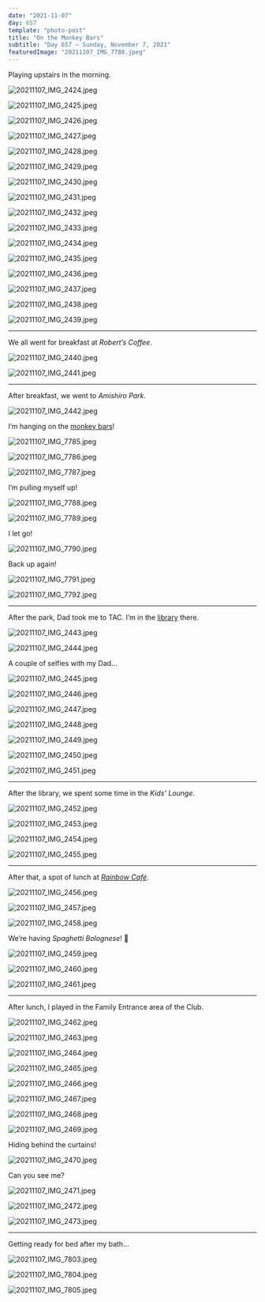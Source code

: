 ```yaml
---
date: "2021-11-07"
day: 657
template: "photo-post"
title: "On the Monkey Bars"
subtitle: "Day 657 – Sunday, November 7, 2021"
featuredImage: "20211107_IMG_7788.jpeg"
---
```


Playing upstairs in the morning.

![20211107_IMG_2424.jpeg](20211107_IMG_2424.jpeg)

![20211107_IMG_2425.jpeg](20211107_IMG_2425.jpeg)

![20211107_IMG_2426.jpeg](20211107_IMG_2426.jpeg)

![20211107_IMG_2427.jpeg](20211107_IMG_2427.jpeg)

![20211107_IMG_2428.jpeg](20211107_IMG_2428.jpeg)

![20211107_IMG_2429.jpeg](20211107_IMG_2429.jpeg)

![20211107_IMG_2430.jpeg](20211107_IMG_2430.jpeg)

![20211107_IMG_2431.jpeg](20211107_IMG_2431.jpeg)

![20211107_IMG_2432.jpeg](20211107_IMG_2432.jpeg)

![20211107_IMG_2433.jpeg](20211107_IMG_2433.jpeg)

![20211107_IMG_2434.jpeg](20211107_IMG_2434.jpeg)

![20211107_IMG_2435.jpeg](20211107_IMG_2435.jpeg)

![20211107_IMG_2436.jpeg](20211107_IMG_2436.jpeg)

![20211107_IMG_2437.jpeg](20211107_IMG_2437.jpeg)

![20211107_IMG_2438.jpeg](20211107_IMG_2438.jpeg)

![20211107_IMG_2439.jpeg](20211107_IMG_2439.jpeg)

<hr />

We all went for breakfast at _Robert’s Coffee_.

![20211107_IMG_2440.jpeg](20211107_IMG_2440.jpeg)

![20211107_IMG_2441.jpeg](20211107_IMG_2441.jpeg)

<hr />

After breakfast, we went to _Amishiro Park_.

![20211107_IMG_2442.jpeg](20211107_IMG_2442.jpeg)

I’m hanging on the <a href="https://www.collinsdictionary.com/dictionary/english/monkey-bars">monkey bars</a>!

![20211107_IMG_7785.jpeg](20211107_IMG_7785.jpeg)

![20211107_IMG_7786.jpeg](20211107_IMG_7786.jpeg)

![20211107_IMG_7787.jpeg](20211107_IMG_7787.jpeg)

I’m pulling myself up!

![20211107_IMG_7788.jpeg](20211107_IMG_7788.jpeg)

![20211107_IMG_7789.jpeg](20211107_IMG_7789.jpeg)

I let go!

![20211107_IMG_7790.jpeg](20211107_IMG_7790.jpeg)

Back up again!

![20211107_IMG_7791.jpeg](20211107_IMG_7791.jpeg)

![20211107_IMG_7792.jpeg](20211107_IMG_7792.jpeg)

<hr />

After the park, Dad took me to TAC. I’m in the <a href="https://www.tokyoamericanclub.org/index.php/en/library">library</a> there.

![20211107_IMG_2443.jpeg](20211107_IMG_2443.jpeg)

![20211107_IMG_2444.jpeg](20211107_IMG_2444.jpeg)

A couple of selfies with my Dad…

![20211107_IMG_2445.jpeg](20211107_IMG_2445.jpeg)

![20211107_IMG_2446.jpeg](20211107_IMG_2446.jpeg)

![20211107_IMG_2447.jpeg](20211107_IMG_2447.jpeg)

![20211107_IMG_2448.jpeg](20211107_IMG_2448.jpeg)

![20211107_IMG_2449.jpeg](20211107_IMG_2449.jpeg)

![20211107_IMG_2450.jpeg](20211107_IMG_2450.jpeg)

![20211107_IMG_2451.jpeg](20211107_IMG_2451.jpeg)

<hr />

After the library, we spent some time in the _Kids’ Lounge_.

![20211107_IMG_2452.jpeg](20211107_IMG_2452.jpeg)

![20211107_IMG_2453.jpeg](20211107_IMG_2453.jpeg)

![20211107_IMG_2454.jpeg](20211107_IMG_2454.jpeg)

![20211107_IMG_2455.jpeg](20211107_IMG_2455.jpeg)

<hr />

After that, a spot of lunch at _<a href="https://www.tokyoamericanclub.org/index.php/en/rainbow-cafe">Rainbow Café</a>_.

![20211107_IMG_2456.jpeg](20211107_IMG_2456.jpeg)

![20211107_IMG_2457.jpeg](20211107_IMG_2457.jpeg)

![20211107_IMG_2458.jpeg](20211107_IMG_2458.jpeg)

We’re having _Spaghetti Bolognese_! 🍝

![20211107_IMG_2459.jpeg](20211107_IMG_2459.jpeg)

![20211107_IMG_2460.jpeg](20211107_IMG_2460.jpeg)

![20211107_IMG_2461.jpeg](20211107_IMG_2461.jpeg)

<hr />

After lunch, I played in the Family Entrance area of the Club.

![20211107_IMG_2462.jpeg](20211107_IMG_2462.jpeg)

![20211107_IMG_2463.jpeg](20211107_IMG_2463.jpeg)

![20211107_IMG_2464.jpeg](20211107_IMG_2464.jpeg)

![20211107_IMG_2465.jpeg](20211107_IMG_2465.jpeg)

![20211107_IMG_2466.jpeg](20211107_IMG_2466.jpeg)

![20211107_IMG_2467.jpeg](20211107_IMG_2467.jpeg)

![20211107_IMG_2468.jpeg](20211107_IMG_2468.jpeg)

![20211107_IMG_2469.jpeg](20211107_IMG_2469.jpeg)

Hiding behind the curtains!

![20211107_IMG_2470.jpeg](20211107_IMG_2470.jpeg)

Can you see me?

![20211107_IMG_2471.jpeg](20211107_IMG_2471.jpeg)

![20211107_IMG_2472.jpeg](20211107_IMG_2472.jpeg)

![20211107_IMG_2473.jpeg](20211107_IMG_2473.jpeg)

<hr />

Getting ready for bed after my bath…

![20211107_IMG_7803.jpeg](20211107_IMG_7803.jpeg)

![20211107_IMG_7804.jpeg](20211107_IMG_7804.jpeg)

![20211107_IMG_7805.jpeg](20211107_IMG_7805.jpeg)
